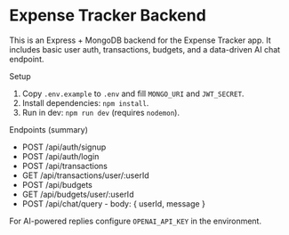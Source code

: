 # Expense Tracker Backend

This is an Express + MongoDB backend for the Expense Tracker app. It includes basic user auth, transactions, budgets, and a data-driven AI chat endpoint.

Setup

1. Copy `.env.example` to `.env` and fill `MONGO_URI` and `JWT_SECRET`.
2. Install dependencies: `npm install`.
3. Run in dev: `npm run dev` (requires `nodemon`).

Endpoints (summary)
- POST /api/auth/signup
- POST /api/auth/login
- POST /api/transactions
- GET /api/transactions/user/:userId
- POST /api/budgets
- GET /api/budgets/user/:userId
- POST /api/chat/query  - body: { userId, message }

For AI-powered replies configure `OPENAI_API_KEY` in the environment.
